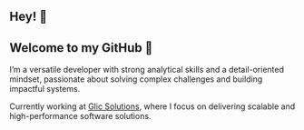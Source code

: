 ## Hey! 👋
## Welcome to my GitHub 👋

I’m a versatile developer with strong analytical skills and a detail-oriented mindset, passionate about solving complex challenges and building impactful systems.  

Currently working at [Glic Solutions](https://glic-solutions.com), where I focus on delivering scalable and high-performance software solutions.
